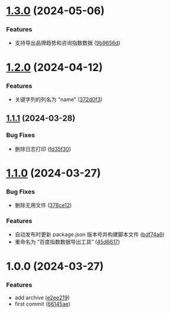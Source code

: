 # [1.3.0](https://github.com/siaikin/baidu-index-export/compare/v1.2.0...v1.3.0) (2024-05-06)


### Features

* 支持导出品牌趋势和咨询指数数据 ([9b9656d](https://github.com/siaikin/baidu-index-export/commit/9b9656d85dc72b872468002396775f2bb21685d7))

# [1.2.0](https://github.com/siaikin/baidu-index-export/compare/v1.1.1...v1.2.0) (2024-04-12)


### Features

* 关键字列的列名为 "name" ([372d0f3](https://github.com/siaikin/baidu-index-export/commit/372d0f3a8834d64ad26749c3d56ed9cc5c405b97))

## [1.1.1](https://github.com/siaikin/baidu-index-export/compare/v1.1.0...v1.1.1) (2024-03-28)


### Bug Fixes

* 删除日志打印 ([fd35f30](https://github.com/siaikin/baidu-index-export/commit/fd35f30c8201cedcbdccf2647275f1434850c478))

# [1.1.0](https://github.com/siaikin/baidu-index-export/compare/v1.0.0...v1.1.0) (2024-03-27)


### Bug Fixes

* 删除无用文件 ([378ce12](https://github.com/siaikin/baidu-index-export/commit/378ce12829665d994a1c55badf7c244b58213ddc))


### Features

* 自动发布时更新 package.json 版本号并构建脚本文件 ([bdf74a6](https://github.com/siaikin/baidu-index-export/commit/bdf74a62ea494b8a382f036b7f20598e5f51045b))
* 重命名为 “百度指数数据导出工具” ([45d6617](https://github.com/siaikin/baidu-index-export/commit/45d6617b6afece911d299eee32ab582d65df63bf))

# 1.0.0 (2024-03-27)


### Features

* add archive ([e2ee219](https://github.com/siaikin/baidu-index-export/commit/e2ee219dd562c35acd74ba8cf0617589d4137e52))
* first commit ([66145ae](https://github.com/siaikin/baidu-index-export/commit/66145ae8bc29756cb813947aa85786117f8d10ce))
